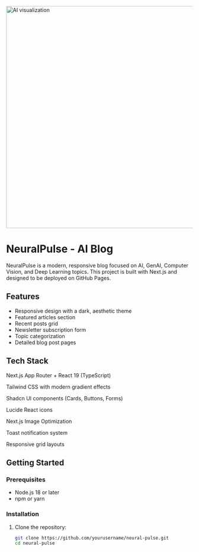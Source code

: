 <img src="URL_IMAGE" width="600" alt="AI visualization">

# NeuralPulse - AI Blog

NeuralPulse is a modern, responsive blog focused on AI, GenAI, Computer Vision, and Deep Learning topics. This project is built with Next.js and designed to be deployed on GitHub Pages.

## Features

- Responsive design with a dark, aesthetic theme
- Featured articles section
- Recent posts grid
- Newsletter subscription form
- Topic categorization
- Detailed blog post pages

## Tech Stack

Next.js App Router + React 19 (TypeScript)

Tailwind CSS with modern gradient effects

Shadcn UI components (Cards, Buttons, Forms)

Lucide React icons

Next.js Image Optimization

Toast notification system

Responsive grid layouts

## Getting Started

### Prerequisites

- Node.js 18 or later
- npm or yarn

### Installation

1. Clone the repository:
   ```bash
   git clone https://github.com/yourusername/neural-pulse.git
   cd neural-pulse


